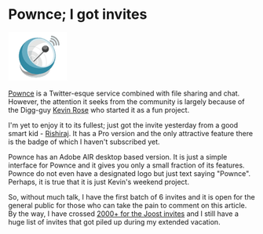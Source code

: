 # Pownce; I got invites

<img class="small right" src="/static/2007/pownce.gif" alt="Pownce">

[Pownce](http://pownce.com/) is a Twitter-esque service combined with file sharing and chat. However, the attention it seeks from the community is largely because of the Digg-guy [Kevin Rose](https://www.kevinrose.com) who started it as a fun project.

I'm yet to enjoy it to its fullest; just got the invite yesterday from a good smart kid - <a href="http://www.rishiraj.info/">Rishiraj</a>. It has a Pro version and the only attractive feature there is the badge of which I haven't subscribed yet.

Pownce has an Adobe AIR desktop based version. It is just a simple interface for Pownce and it gives you only a small fraction of its features. Pownce do not even have a designated logo but just text saying "Pownce". Perhaps, it is true that it is just Kevin's weekend project.

So, without much talk, I have the first batch of 6 invites and it is open for the general public for those who can take the pain to comment on this article. By the way, I have crossed <a href="/2007/joost/">2000+ for the Joost invites</a> and I still have a huge list of invites that got piled up during my extended vacation.